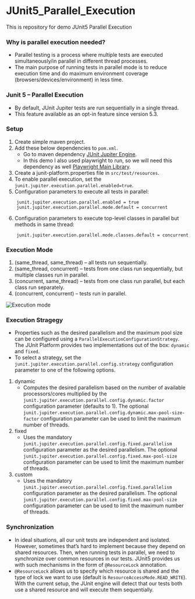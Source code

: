 # JUnit5_Parallel_Execution
This is repository for demo JUnit5 Parallel Execution

### Why is parallel execution needed?
* Parallel testing is a process where multiple tests are executed simultaneously/in parallel in different thread processes.
* The main purpose of running tests in parallel mode is to reduce execution time and do maximum environment coverage (browsers/devices/environment) in less time.

### Junit 5 – Parallel Execution
* By default, JUnit Jupiter tests are run sequentially in a single thread.
* This feature available as an opt-in feature since version 5.3.

### Setup
1.  Create simple maven project.
2.  Add these below dependencies to `pom.xml`.
    -   Go to maven dependency [JUnit Jupiter Engine](https://mvnrepository.com/artifact/org.junit.jupiter/junit-jupiter-engine/).
    -   In this demo I also used playwright to run, so we will need this dependency as well [Playwright Main Library](https://mvnrepository.com/artifact/com.microsoft.playwright/playwright/).
3. Create a junit-platform.properties file in `src/test/resources`.
4. To enable parallel execution, set the `junit.jupiter.execution.parallel.enabled=true`.
5. Configuration parameters to execute all tests in parallel:
```
    junit.jupiter.execution.parallel.enabled = true
    junit.jupiter.execution.parallel.mode.default = concurrent

```
6. Configuration parameters to execute top-level classes in parallel but methods in same thread:
```
    junit.jupiter.execution.parallel.mode.classes.default = concurrent

```


### Execution Mode
1. (same_thread, same_thread) – all tests run sequentially.
2. (same_thread, concurrent) – tests from one class run sequentially, but multiple classes run in parallel.
3. (concurrent, same_thread) – tests from one class run parallel, but each class run separately.
4. (concurrent, concurrent) – tests run in parallel.

![Execution mode](https://junit.org/junit5/docs/snapshot/user-guide/images/writing-tests_execution_mode.svg)


### Execution Stragegy
* Properties such as the desired parallelism and the maximum pool size can be configured using a `ParallelExecutionConfigurationStrategy`. The JUnit Platform provides two implementations out of the box: `dynamic` and `fixed`.
* To select a strategy, set the `junit.jupiter.execution.parallel.config.strategy` configuration parameter to one of the following options.

1. dynamic
    - Computes the desired parallelism based on the number of available processors/cores multiplied by the `junit.jupiter.execution.parallel.config.dynamic.factor` configuration parameter (defaults to 1). The optional `junit.jupiter.execution.parallel.config.dynamic.max-pool-size-factor` configuration parameter can be used to limit the maximum number of threads.
2. fixed
    - Uses the mandatory `junit.jupiter.execution.parallel.config.fixed.parallelism` configuration parameter as the desired parallelism. The optional `junit.jupiter.execution.parallel.config.fixed.max-pool-size` configuration parameter can be used to limit the maximum number of threads.
3. custom
    - Uses the mandatory `junit.jupiter.execution.parallel.config.fixed.parallelism` configuration parameter as the desired parallelism. The optional `junit.jupiter.execution.parallel.config.fixed.max-pool-size` configuration parameter can be used to limit the maximum number of threads.


### Synchronization
* In ideal situations, all our unit tests are independent and isolated. However, sometimes that’s hard to implement because they depend on shared resources. Then, when running tests in parallel, we need to synchronize over common resources in our tests. JUnit5 provides us with such mechanisms in the form of `@ResourceLock` annotation.
* `@ResourceLock` allows us to specify which resource is shared and the type of lock we want to use (default is `ResourceAccessMode.READ_WRITE`). With the current setup, the JUnit engine will detect that our tests both use a shared resource and will execute them sequentially.
